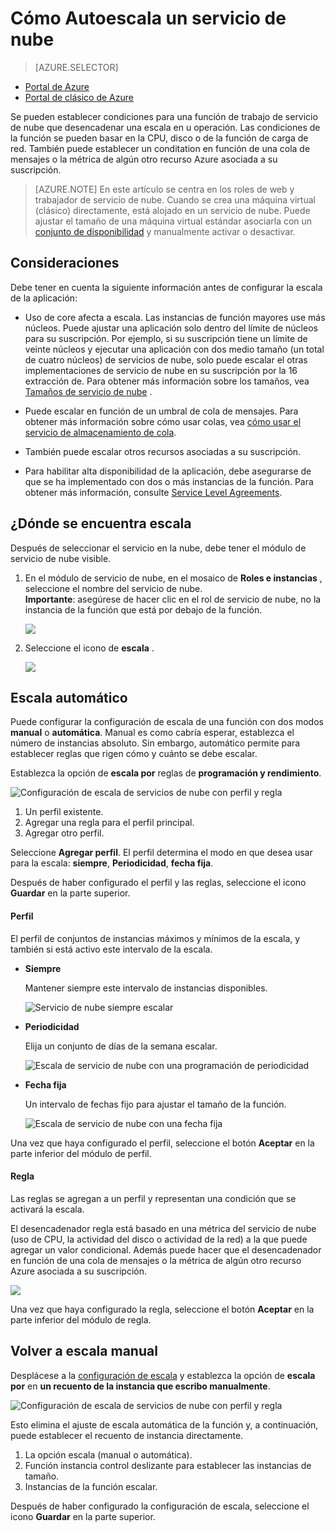 <properties
    pageTitle="Automáticamente ajustar un servicio de nube en el portal de | Microsoft Azure"
    description="Obtenga información sobre cómo usar el portal para configurar reglas de escala automático para una función de web del servicio de nube o trabajo en Azure."
    services="cloud-services"
    documentationCenter=""
    authors="Thraka"
    manager="timlt"
    editor=""/>

<tags
    ms.service="cloud-services"
    ms.workload="tbd"
    ms.tgt_pltfrm="na"
    ms.devlang="na"
    ms.topic="article"
    ms.date="09/06/2016"
    ms.author="adegeo"/>


# <a name="how-to-auto-scale-a-cloud-service"></a>Cómo Autoescala un servicio de nube

> [AZURE.SELECTOR]
- [Portal de Azure](cloud-services-how-to-scale-portal.md)
- [Portal de clásico de Azure](cloud-services-how-to-scale.md)

Se pueden establecer condiciones para una función de trabajo de servicio de nube que desencadenar una escala en u operación. Las condiciones de la función se pueden basar en la CPU, disco o de la función de carga de red. También puede establecer un conditation en función de una cola de mensajes o la métrica de algún otro recurso Azure asociada a su suscripción.

>[AZURE.NOTE] En este artículo se centra en los roles de web y trabajador de servicio de nube. Cuando se crea una máquina virtual (clásico) directamente, está alojado en un servicio de nube. Puede ajustar el tamaño de una máquina virtual estándar asociarla con un [conjunto de disponibilidad](../virtual-machines/virtual-machines-windows-classic-configure-availability.md) y manualmente activar o desactivar.

## <a name="considerations"></a>Consideraciones

Debe tener en cuenta la siguiente información antes de configurar la escala de la aplicación:

- Uso de core afecta a escala. Las instancias de función mayores use más núcleos. Puede ajustar una aplicación solo dentro del límite de núcleos para su suscripción. Por ejemplo, si su suscripción tiene un límite de veinte núcleos y ejecutar una aplicación con dos medio tamaño (un total de cuatro núcleos) de servicios de nube, solo puede escalar el otras implementaciones de servicio de nube en su suscripción por la 16 extracción de. Para obtener más información sobre los tamaños, vea [Tamaños de servicio de nube](cloud-services-sizes-specs.md) .

- Puede escalar en función de un umbral de cola de mensajes. Para obtener más información sobre cómo usar colas, vea [cómo usar el servicio de almacenamiento de cola](../storage/storage-dotnet-how-to-use-queues.md).

- También puede escalar otros recursos asociadas a su suscripción.

- Para habilitar alta disponibilidad de la aplicación, debe asegurarse de que se ha implementado con dos o más instancias de la función. Para obtener más información, consulte [Service Level Agreements](https://azure.microsoft.com/support/legal/sla/).

## <a name="where-scale-is-located"></a>¿Dónde se encuentra escala

Después de seleccionar el servicio en la nube, debe tener el módulo de servicio de nube visible.

1. En el módulo de servicio de nube, en el mosaico de **Roles e instancias** , seleccione el nombre del servicio de nube.   
**Importante**: asegúrese de hacer clic en el rol de servicio de nube, no la instancia de la función que está por debajo de la función.

    ![](./media/cloud-services-how-to-scale-portal/roles-instances.png)

2. Seleccione el icono de **escala** .

    ![](./media/cloud-services-how-to-scale-portal/scale-tile.png)

## <a name="automatic-scale"></a>Escala automático

Puede configurar la configuración de escala de una función con dos modos **manual** o **automática**. Manual es como cabría esperar, establezca el número de instancias absoluto. Sin embargo, automático permite para establecer reglas que rigen cómo y cuánto se debe escalar.

Establezca la opción de **escala por** reglas de **programación y rendimiento**.

![Configuración de escala de servicios de nube con perfil y regla](./media/cloud-services-how-to-scale-portal/schedule-basics.png)

1. Un perfil existente.
2. Agregar una regla para el perfil principal.
3. Agregar otro perfil.

Seleccione **Agregar perfil**. El perfil determina el modo en que desea usar para la escala: **siempre**, **Periodicidad**, **fecha fija**.

Después de haber configurado el perfil y las reglas, seleccione el icono **Guardar** en la parte superior.

#### <a name="profile"></a>Perfil

El perfil de conjuntos de instancias máximos y mínimos de la escala, y también si está activo este intervalo de la escala.

* **Siempre**

    Mantener siempre este intervalo de instancias disponibles.  

    ![Servicio de nube siempre escalar](./media/cloud-services-how-to-scale-portal/select-always.png)
    
* **Periodicidad**

    Elija un conjunto de días de la semana escalar.

    ![Escala de servicio de nube con una programación de periodicidad](./media/cloud-services-how-to-scale-portal/select-recurrence.png)
    
* **Fecha fija**

    Un intervalo de fechas fijo para ajustar el tamaño de la función.

    ![Escala de servicio de nube con una fecha fija](./media/cloud-services-how-to-scale-portal/select-fixed.png)

Una vez que haya configurado el perfil, seleccione el botón **Aceptar** en la parte inferior del módulo de perfil.

#### <a name="rule"></a>Regla

Las reglas se agregan a un perfil y representan una condición que se activará la escala. 

El desencadenador regla está basado en una métrica del servicio de nube (uso de CPU, la actividad del disco o actividad de la red) a la que puede agregar un valor condicional. Además puede hacer que el desencadenador en función de una cola de mensajes o la métrica de algún otro recurso Azure asociada a su suscripción.

![](./media/cloud-services-how-to-scale-portal/rule-settings.png)

Una vez que haya configurado la regla, seleccione el botón **Aceptar** en la parte inferior del módulo de regla.

## <a name="back-to-manual-scale"></a>Volver a escala manual

Desplácese a la [configuración de escala](#where-scale-is-located) y establezca la opción de **escala por** en **un recuento de la instancia que escribo manualmente**.

![Configuración de escala de servicios de nube con perfil y regla](./media/cloud-services-how-to-scale-portal/manual-basics.png)

Esto elimina el ajuste de escala automática de la función y, a continuación, puede establecer el recuento de instancia directamente. 

1. La opción escala (manual o automática).
2. Función instancia control deslizante para establecer las instancias de tamaño.
3. Instancias de la función escalar.

Después de haber configurado la configuración de escala, seleccione el icono **Guardar** en la parte superior.


